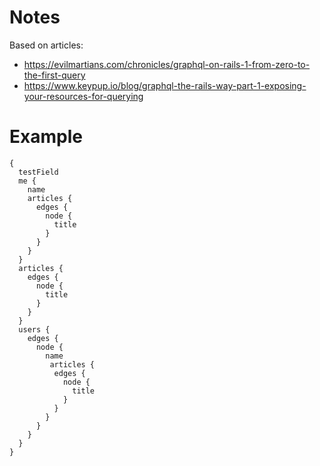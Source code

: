 # Notes  

Based on articles:
* https://evilmartians.com/chronicles/graphql-on-rails-1-from-zero-to-the-first-query
* https://www.keypup.io/blog/graphql-the-rails-way-part-1-exposing-your-resources-for-querying

# Example

```
{
  testField
  me {
    name
    articles {
      edges {
        node {
          title
        }
      }
    }
  }
  articles {
    edges {
      node {
        title
      }
    }
  }
  users {
    edges {
      node {
        name
         articles {
          edges {
            node {
              title
            }
          }
        }
      }
    }
  }
}
```
